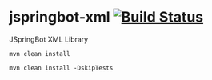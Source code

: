 jspringbot-xml [![Build Status](https://travis-ci.org/jspringbot/jspringbot-xml.svg?branch=master)](https://travis-ci.org/jspringbot/jspringbot-xml)
=====

JSpringBot XML Library

`mvn clean install`

`mvn clean install -DskipTests`

